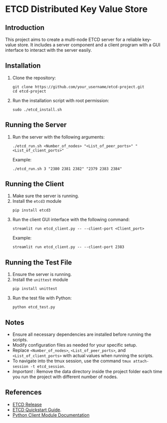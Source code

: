 # ETCD Distributed Key Value Store

## Introduction
This project aims to create a multi-node ETCD server for a reliable key-value store. It includes a server component and a client program with a GUI interface to interact with the server easily.

## Installation
1. Clone the repository:
   ```
   git clone https://github.com/your_username/etcd-project.git
   cd etcd-project
   ```
2. Run the installation script with root permission:
   ```
   sudo ./etcd_install.sh
   ```

## Running the Server
1. Run the server with the following arguments:
   ```
   ./etcd_run.sh <Number_of_nodes> "<List_of_peer_ports>" "<List_of_client_ports>"
   ```
   Example:
   ```
   ./etcd_run.sh 3 "2380 2381 2382" "2379 2383 2384"
   ```

## Running the Client
1. Make sure the server is running.
2. Install the `etcd3` module
   ```
   pip install etcd3
   ```
4. Run the client GUI interface with the following command:
   ```
   streamlit run etcd_client.py -- --client-port <Client_port>
   ```
   Example:
   ```
   streamlit run etcd_client.py -- --client-port 2383
   ```

## Running the Test File
1. Ensure the server is running.
2. Install the `unittest` module
   ```
   pip install unittest
   ```
4. Run the test file with Python:
   ```
   python etcd_test.py
   ```

## Notes
- Ensure all necessary dependencies are installed before running the scripts.
- Modify configuration files as needed for your specific setup.
- Replace `<Number_of_nodes>`, `<List_of_peer_ports>`, and `<List_of_client_ports>` with actual values when running the scripts.
- To navigate into the tmux session, use the command `tmux attach-session -t etcd_session`.
- *Important* : Remove the data directory inside the project folder each time you run the project with different number of nodes.

## References
- [ETCD Release](https://github.com/etcd-io/etcd/releases)
- [ETCD Quickstart Guide](https://etcd.io/docs/v3.5/quickstart/).
- [Python Client Module Documentation](https://python-etcd3.readthedocs.io/en/latest/readme.html)
